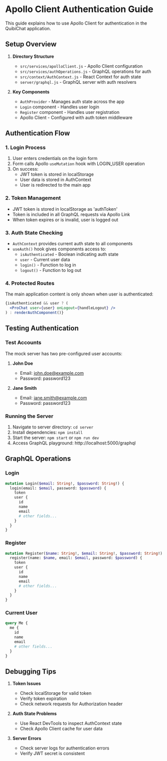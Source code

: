 # Apollo Client Authentication Guide

This guide explains how to use Apollo Client for authentication in the QuibiChat application.

## Setup Overview

1. **Directory Structure**
   - `src/services/apolloClient.js` - Apollo Client configuration
   - `src/services/authOperations.js` - GraphQL operations for auth
   - `src/context/AuthContext.js` - React Context for auth state
   - `server/graphql.js` - GraphQL server with auth resolvers

2. **Key Components**
   - `AuthProvider` - Manages auth state across the app
   - `Login` component - Handles user login
   - `Register` component - Handles user registration
   - Apollo Client - Configured with auth token middleware

## Authentication Flow

### 1. Login Process
1. User enters credentials on the login form
2. Form calls Apollo `useMutation` hook with LOGIN_USER operation
3. On success:
   - JWT token is stored in localStorage
   - User data is stored in AuthContext
   - User is redirected to the main app

### 2. Token Management
- JWT token is stored in localStorage as 'authToken'
- Token is included in all GraphQL requests via Apollo Link
- When token expires or is invalid, user is logged out

### 3. Auth State Checking
- `AuthContext` provides current auth state to all components
- `useAuth()` hook gives components access to:
  - `isAuthenticated` - Boolean indicating auth state
  - `user` - Current user data
  - `login()` - Function to log in
  - `logout()` - Function to log out

### 4. Protected Routes
The main application content is only shown when user is authenticated:
```jsx
{isAuthenticated && user ? (
  <ProChat user={user} onLogout={handleLogout} />
) : renderAuthComponent()}
```

## Testing Authentication

### Test Accounts
The mock server has two pre-configured user accounts:

1. **John Doe**
   - Email: john.doe@example.com
   - Password: password123

2. **Jane Smith**
   - Email: jane.smith@example.com
   - Password: password123

### Running the Server
1. Navigate to server directory: `cd server`
2. Install dependencies: `npm install`
3. Start the server: `npm start` or `npm run dev`
4. Access GraphQL playground: http://localhost:5000/graphql

## GraphQL Operations

### Login
```graphql
mutation Login($email: String!, $password: String!) {
  login(email: $email, password: $password) {
    token
    user {
      id
      name
      email
      # other fields...
    }
  }
}
```

### Register
```graphql
mutation Register($name: String!, $email: String!, $password: String!) {
  register(name: $name, email: $email, password: $password) {
    token
    user {
      id
      name
      email
      # other fields...
    }
  }
}
```

### Current User
```graphql
query Me {
  me {
    id
    name
    email
    # other fields...
  }
}
```

## Debugging Tips

1. **Token Issues**
   - Check localStorage for valid token
   - Verify token expiration
   - Check network requests for Authorization header

2. **Auth State Problems**
   - Use React DevTools to inspect AuthContext state
   - Check Apollo Client cache for user data

3. **Server Errors**
   - Check server logs for authentication errors
   - Verify JWT secret is consistent
